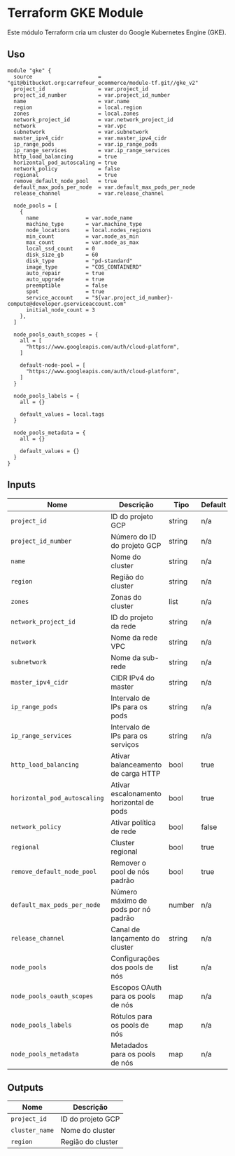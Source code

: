 # Terraform GKE Module

Este módulo Terraform cria um cluster do Google Kubernetes Engine (GKE).

## Uso

```
module "gke" {
  source                     = "git@bitbucket.org:carrefour_ecommerce/module-tf.git//gke_v2"
  project_id                 = var.project_id
  project_id_number          = var.project_id_number
  name                       = var.name
  region                     = local.region
  zones                      = local.zones
  network_project_id         = var.network_project_id
  network                    = var.vpc
  subnetwork                 = var.subnetwork
  master_ipv4_cidr           = var.master_ipv4_cidr
  ip_range_pods              = var.ip_range_pods
  ip_range_services          = var.ip_range_services
  http_load_balancing        = true
  horizontal_pod_autoscaling = true
  network_policy             = false
  regional                   = true
  remove_default_node_pool   = true
  default_max_pods_per_node  = var.default_max_pods_per_node
  release_channel            = var.release_channel

  node_pools = [
    {
      name               = var.node_name
      machine_type       = var.machine_type
      node_locations     = local.nodes_regions
      min_count          = var.node_as_min
      max_count          = var.node_as_max
      local_ssd_count    = 0
      disk_size_gb       = 60
      disk_type          = "pd-standard"
      image_type         = "COS_CONTAINERD"
      auto_repair        = true
      auto_upgrade       = true
      preemptible        = false
      spot               = true
      service_account    = "${var.project_id_number}-compute@developer.gserviceaccount.com"
      initial_node_count = 3
    },
  ]

  node_pools_oauth_scopes = {
    all = [
      "https://www.googleapis.com/auth/cloud-platform",
    ]

    default-node-pool = [
      "https://www.googleapis.com/auth/cloud-platform",
    ]
  }

  node_pools_labels = {
    all = {}

    default_values = local.tags
  }

  node_pools_metadata = {
    all = {}

    default_values = {}
  }
}
```
## Inputs

| Nome                      | Descrição                                            | Tipo   | Default | Obrigatório |
|---------------------------|------------------------------------------------------|--------|---------|-------------|
| `project_id`              | ID do projeto GCP                                    | string | n/a     | sim         |
| `project_id_number`       | Número do ID do projeto GCP                          | string | n/a     | sim         |
| `name`                    | Nome do cluster                                      | string | n/a     | sim         |
| `region`                  | Região do cluster                                    | string | n/a     | sim         |
| `zones`                   | Zonas do cluster                                     | list   | n/a     | sim         |
| `network_project_id`      | ID do projeto da rede                                | string | n/a     | sim         |
| `network`                 | Nome da rede VPC                                     | string | n/a     | sim         |
| `subnetwork`              | Nome da sub-rede                                     | string | n/a     | sim         |
| `master_ipv4_cidr`        | CIDR IPv4 do master                                  | string | n/a     | sim         |
| `ip_range_pods`           | Intervalo de IPs para os pods                        | string | n/a     | sim         |
| `ip_range_services`       | Intervalo de IPs para os serviços                    | string | n/a     | sim         |
| `http_load_balancing`     | Ativar balanceamento de carga HTTP                   | bool   | true    | não         |
| `horizontal_pod_autoscaling` | Ativar escalonamento horizontal de pods           | bool   | true    | não         |
| `network_policy`          | Ativar política de rede                              | bool   | false   | não         |
| `regional`                | Cluster regional                                     | bool   | true    | não         |
| `remove_default_node_pool` | Remover o pool de nós padrão                        | bool   | true    | não         |
| `default_max_pods_per_node` | Número máximo de pods por nó padrão                | number | n/a     | sim         |
| `release_channel`         | Canal de lançamento do cluster                       | string | n/a     | sim         |
| `node_pools`              | Configurações dos pools de nós                       | list   | n/a     | sim         |
| `node_pools_oauth_scopes` | Escopos OAuth para os pools de nós                   | map    | n/a     | sim         |
| `node_pools_labels`       | Rótulos para os pools de nós                         | map    | n/a     | sim         |
| `node_pools_metadata`     | Metadados para os pools de nós                       | map    | n/a     | sim         |

## Outputs

| Nome           | Descrição                           |
|----------------|-------------------------------------|
| `project_id`   | ID do projeto GCP                   |
| `cluster_name` | Nome do cluster                     | 
| `region`       | Região do cluster                   | 

